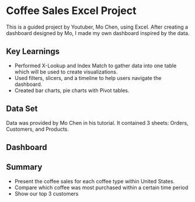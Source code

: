 # Coffee Sales Excel Project
This is a guided project by Youtuber, Mo Chen, using Excel. After creating a dashboard designed by Mo, I made my own dashboard inspired by the data.

## Key Learnings
- Performed X-Lookup and Index Match to gather data into one table which will be used to create visualizations.
- Used filters, slicers, and a timeline to help users navigate the dashboard.
- Created bar charts, pie charts with Pivot tables.

## Data Set

Data was provided by Mo Chen in his tutorial. It contained 3 sheets: Orders, Customers, and Products.

## Dashboard


## Summary
- Present the coffee sales for each coffee type within United States.
- Compare which coffee was most purchased within a certain time period
- Show our top 3 customers

